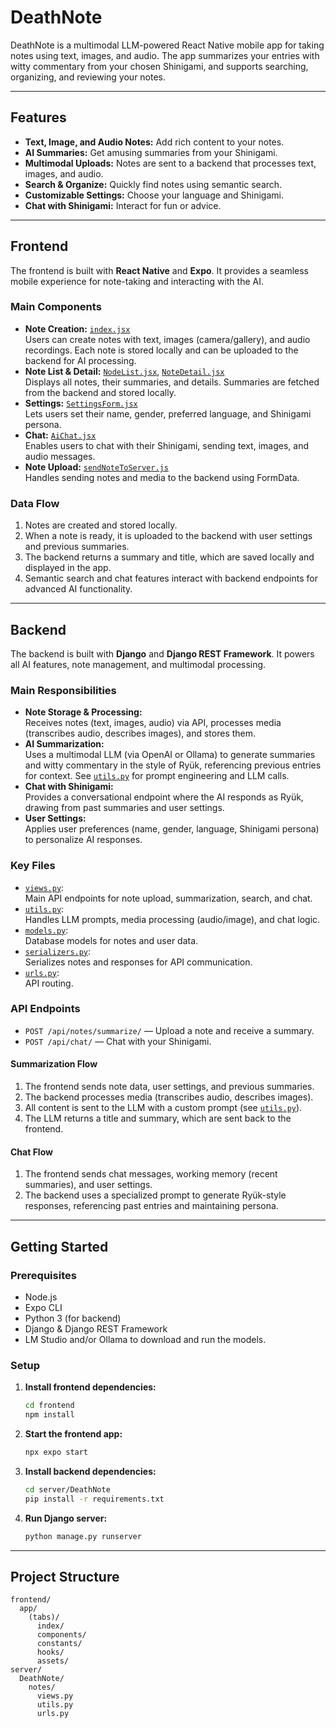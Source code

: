 # DeathNote

DeathNote is a multimodal LLM-powered React Native mobile app for taking notes using text, images, and audio. The app summarizes your entries with witty commentary from your chosen Shinigami, and supports searching, organizing, and reviewing your notes.

---

## Features

- **Text, Image, and Audio Notes:** Add rich content to your notes.
- **AI Summaries:** Get amusing summaries from your Shinigami.
- **Multimodal Uploads:** Notes are sent to a backend that processes text, images, and audio.
- **Search & Organize:** Quickly find notes using semantic search.
- **Customizable Settings:** Choose your language and Shinigami.
- **Chat with Shinigami:** Interact for fun or advice.

---

## Frontend

The frontend is built with **React Native** and **Expo**. It provides a seamless mobile experience for note-taking and interacting with the AI.

### Main Components

- **Note Creation:** [`index.jsx`](frontend/app/(tabs)/index/index.jsx)  
  Users can create notes with text, images (camera/gallery), and audio recordings. Each note is stored locally and can be uploaded to the backend for AI processing.
- **Note List & Detail:** [`NodeList.jsx`](frontend/app/(tabs)/components/NodeList.jsx), [`NoteDetail.jsx`](frontend/app/(tabs)/components/NoteDetail.jsx)  
  Displays all notes, their summaries, and details. Summaries are fetched from the backend and stored locally.
- **Settings:** [`SettingsForm.jsx`](frontend/app/(tabs)/index/SettingsForm.jsx)  
  Lets users set their name, gender, preferred language, and Shinigami persona.
- **Chat:** [`AiChat.jsx`](frontend/app/(tabs)/components/AiChat.jsx)  
  Enables users to chat with their Shinigami, sending text, images, and audio messages.
- **Note Upload:** [`sendNoteToServer.js`](frontend/app/(tabs)/components/sendNoteToServer.js)  
  Handles sending notes and media to the backend using FormData.

### Data Flow

1. Notes are created and stored locally.
2. When a note is ready, it is uploaded to the backend with user settings and previous summaries.
3. The backend returns a summary and title, which are saved locally and displayed in the app.
4. Semantic search and chat features interact with backend endpoints for advanced AI functionality.

---

## Backend

The backend is built with **Django** and **Django REST Framework**. It powers all AI features, note management, and multimodal processing.

### Main Responsibilities

- **Note Storage & Processing:**  
  Receives notes (text, images, audio) via API, processes media (transcribes audio, describes images), and stores them.
- **AI Summarization:**  
  Uses a multimodal LLM (via OpenAI or Ollama) to generate summaries and witty commentary in the style of Ryük, referencing previous entries for context. See [`utils.py`](server/DeathNote/notes/utils.py) for prompt engineering and LLM calls.
- **Chat with Shinigami:**  
  Provides a conversational endpoint where the AI responds as Ryük, drawing from past summaries and user settings.
- **User Settings:**  
  Applies user preferences (name, gender, language, Shinigami persona) to personalize AI responses.

### Key Files

- [`views.py`](server/DeathNote/notes/views.py):  
  Main API endpoints for note upload, summarization, search, and chat.
- [`utils.py`](server/DeathNote/notes/utils.py):  
  Handles LLM prompts, media processing (audio/image), and chat logic.
- [`models.py`](server/DeathNote/notes/models.py):  
  Database models for notes and user data.
- [`serializers.py`](server/DeathNote/notes/serializers.py):  
  Serializes notes and responses for API communication.
- [`urls.py`](server/DeathNote/notes/urls.py):  
  API routing.

### API Endpoints

- `POST /api/notes/summarize/` — Upload a note and receive a summary.
- `POST /api/chat/` — Chat with your Shinigami.

#### Summarization Flow

1. The frontend sends note data, user settings, and previous summaries.
2. The backend processes media (transcribes audio, describes images).
3. All content is sent to the LLM with a custom prompt (see [`utils.py`](server/DeathNote/notes/utils.py)).
4. The LLM returns a title and summary, which are sent back to the frontend.

#### Chat Flow

1. The frontend sends chat messages, working memory (recent summaries), and user settings.
2. The backend uses a specialized prompt to generate Ryük-style responses, referencing past entries and maintaining persona.
---

## Getting Started

### Prerequisites

- Node.js
- Expo CLI
- Python 3 (for backend)
- Django & Django REST Framework
- LM Studio and/or Ollama to download and run the models.

### Setup

1. **Install frontend dependencies:**
   ```sh
   cd frontend
   npm install
   ```

2. **Start the frontend app:**
   ```sh
   npx expo start
   ```

3. **Install backend dependencies:**
   ```sh
   cd server/DeathNote
   pip install -r requirements.txt
   ```

4. **Run Django server:**
   ```sh
   python manage.py runserver
   ```

---

## Project Structure

```
frontend/
  app/
    (tabs)/
      index/
      components/
      constants/
      hooks/
      assets/
server/
  DeathNote/
    notes/
      views.py
      utils.py
      urls.py
```
